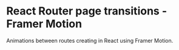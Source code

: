 # React Router page transitions - Framer Motion

Animations between routes creating in React using Framer Motion.
